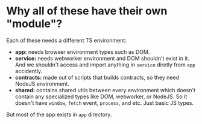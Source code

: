 # Why all of these have their own "module"?

Each of these needs a different TS environment:
- **app:** needs browser environment types such as DOM.
- **service:** needs webworker environment and DOM shouldn't exist in it. And we shouldn't access and import anything in `service` diretly from `app` accidently.
- **contracts:** made out of scripts that builds contracts, so they need NodeJS environment.
- **shared:** contains shared utils between every environment which doesn't contain any specialized types like DOM, webworker, or NodeJS. So it doesn't have `window`, `fetch` event, `process`, and etc. Just basic JS types.

But most of the app exists in `app` directory.

